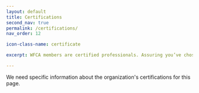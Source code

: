 ```yaml
---
layout: default
title: Certifications
second_nav: true
permalink: /certifications/
nav_order: 12

icon-class-name: certificate

excerpt: WFCA members are certified professionals. Assuring you’ve chosen the right company for your job.

---
```


We need specific information about the organization's certifications for this page.

